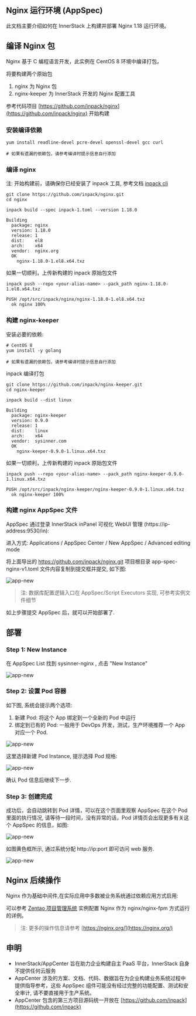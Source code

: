 ## Nginx 运行环境 (AppSpec)

此文档主要介绍如何在 InnerStack 上构建并部署 Nginx 1.18 运行环境。


## 编译 Nginx 包

Nginx 基于 C 编程语言开发，此实例在 CentOS 8 环境中编译打包。

将要构建两个原始包

1. nginx 为 Nginx 包 
2. nginx-keeper 为 InnerStack 开发的 Nginx 配置工具


参考代码项目 [https://github.com/inpack/nginx](https://github.com/inpack/nginx) 开始构建

### 安装编译依赖

``` shell
yum install readline-devel pcre-devel openssl-devel gcc curl

# 如果有遗漏的依赖包，请参考编译时提示信息自行添加
```


### 编译 nginx


<div class="alert alert-warning">
注: 开始构建前，请确保你已经安装了 inpack 工具, 参考文档 <a href="/gdoc/view/inpack/cli/index.md" target="_blank">inpack cli</a>
</div>


``` shell
git clone https://github.com/inpack/nginx.git
cd nginx

inpack build --spec inpack-1.toml --version 1.18.0

Building
  package: nginx
  version: 1.18.0
  release: 1
  dist:    el8
  arch:    x64
  vendor:  nginx.org
  OK
    nginx-1.18.0-1.el8.x64.txz
```

如果一切顺利，上传新构建的 inpack 原始包文件


``` shell
inpack push --repo <your-alias-name> --pack_path nginx-1.18.0-1.el8.x64.txz 

PUSH /opt/src/inpack/nginx/nginx-1.18.0-1.el8.x64.txz
  ok nginx 100%
```

### 构建 nginx-keeper

安装必要的依赖:

``` shell
# CentOS 8
yum install -y golang

# 如果有遗漏的依赖包，请参考编译时提示信息自行添加
```

inpack 编译打包

``` shell
git clone https://github.com/inpack/nginx-keeper.git
cd nginx-keeper

inpack build --dist linux

Building
  package: nginx-keeper
  version: 0.9.0
  release: 1
  dist:    linux
  arch:    x64
  vendor:  sysinner.com
  OK
    nginx-keeper-0.9.0-1.linux.x64.txz
```


如果一切顺利，上传新构建的 inpack 原始包文件

``` shell
inpack push --repo <your-alias-name> --pack_path nginx-keeper-0.9.0-1.linux.x64.txz 

PUSH /opt/src/inpack/nginx-keeper/nginx-keeper-0.9.0-1.linux.x64.txz
  ok nginx-keeper 100%
```

### 构建 nginx AppSpec 文件

AppSpec 通过登录 InnerStack inPanel 可视化 WebUI 管理 (https://ip-address:9530/in):

进入方式: Applications / AppSpec Center / New AppSpec / Advanced editing mode

将上面导出的 https://github.com/inpack/nginx.git 项目根目录 app-spec-nginx-v1.toml 文件内容复制到提交框并提交, 如下图:

![app-new](nginx/assets/app-spec-edit-a.cmp.png)


> 注: 数据库配置逻辑入口在 AppSpec/Script Executors 实现, 可参考实例文件细节


如上步骤提交 AppSpec 后，就可以开始部署了.


## 部署

### Step 1: New Instance

在 AppSpec List 找到 sysinner-nginx , 点击 "New Instance"

![app-new](nginx/assets/app-new-name.cmp.png)

### Step 2: 设置 Pod 容器

如下图, 系统会提示两个选项:

1. 新建 Pod: 将这个 App 绑定到一个全新的 Pod 中运行
2. 绑定到已有的 Pod: 一般用于 DevOps 开发，测试，生产环境推荐一个 App 对应一个 Pod.


![app-new](nginx/assets/app-new-pod-select.cmp.png)


这里选择新建 Pod Instance, 提示选择 Pod 规格:

![app-new](nginx/assets/app-new-pod-spec.cmp.png)

确认 Pod 信息后继续下一步.


### Step 3: 创建完成

成功后，会自动跳转到 Pod 详情，可以在这个页面里观察 AppSpec 在这个 Pod 里面的执行情况, 请等待一段时间，没有异常的话，Pod 详情页会出现更多有关这个 AppSpec 的信息，如图:

![app-new](nginx/assets/pod-entry.cmp.png)


如图黄色框所示, 通过系统分配 http://ip:port 即可访问 web 服务.


![app-new](nginx/assets/app-index.cmp.png)


## Nginx 后续操作

Nginx 作为基础中间件,在实际应用中多数被业务系统通过依赖应用方式启用:

可以参考 [Zentao 项目管理系统](zentao/pms-x1.md) 实例配置 Nginx 作为 nginx/nginx-fpm 方式运行的详例。


> 注: 更多的操作信息请参考 [https://nginx.org/](https://nginx.org/)


## 申明

* InnerStack/AppCenter 旨在助力企业构建自主 PaaS 平台，InnerStack 自身不提供任何云服务
* AppCenter 涉及的方案、文档、代码、数据旨在为企业构建业务系统过程中提供指导参考，这些 AppSpec 组件可能没有经过完整的功能配置、测试和安全审计, 请不要直接用于生产系统。
* AppCenter 包含的第三方项目源码统一开放在 [https://github.com/inpack](https://github.com/inpack)


